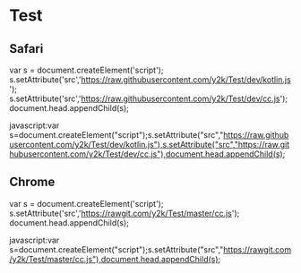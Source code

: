 # Test

## Safari
var s = document.createElement('script');
s.setAttribute('src','https://raw.githubusercontent.com/y2k/Test/dev/kotlin.js');
s.setAttribute('src','https://raw.githubusercontent.com/y2k/Test/dev/cc.js');
document.head.appendChild(s);

javascript:var s=document.createElement("script");s.setAttribute("src","https://raw.githubusercontent.com/y2k/Test/dev/kotlin.js"),s.setAttribute("src","https://raw.githubusercontent.com/y2k/Test/dev/cc.js"),document.head.appendChild(s);

## Chrome
var s = document.createElement('script');
s.setAttribute('src','https://rawgit.com/y2k/Test/master/cc.js');
document.head.appendChild(s);

javascript:var s=document.createElement("script");s.setAttribute("src","https://rawgit.com/y2k/Test/master/cc.js"),document.head.appendChild(s);
